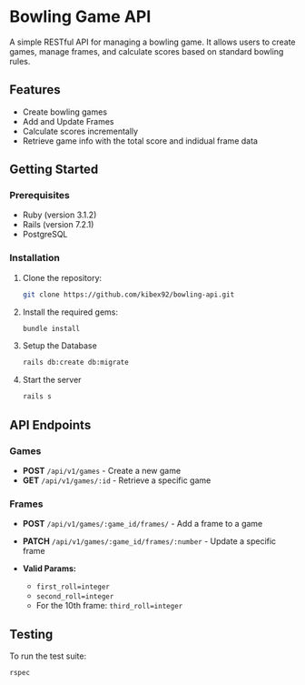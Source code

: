# Bowling Game API

A simple RESTful API for managing a bowling game. It allows users to create games, manage frames, and calculate scores based on standard bowling rules.

## Features

- Create bowling games
- Add and Update Frames
- Calculate scores incrementally
- Retrieve game info with the total score and indidual frame data

## Getting Started

### Prerequisites

- Ruby (version 3.1.2)
- Rails (version 7.2.1)
- PostgreSQL

### Installation

1. Clone the repository:

   ```bash
   git clone https://github.com/kibex92/bowling-api.git
   ```
2. Install the required gems:
   ```bash
   bundle install
   ```
3. Setup the Database
   ```bash
   rails db:create db:migrate
   ```
4. Start the server
   ```bash
   rails s
   ```
   
## API Endpoints

### Games

- **POST** `/api/v1/games` - Create a new game
- **GET** `/api/v1/games/:id` - Retrieve a specific game

### Frames

- **POST** `/api/v1/games/:game_id/frames/` - Add a frame to a game
- **PATCH** `/api/v1/games/:game_id/frames/:number` - Update a specific frame
  
- **Valid Params:**
    - `first_roll=integer`
    - `second_roll=integer`
    - For the 10th frame: `third_roll=integer`

## Testing

To run the test suite:

```bash
rspec
```
